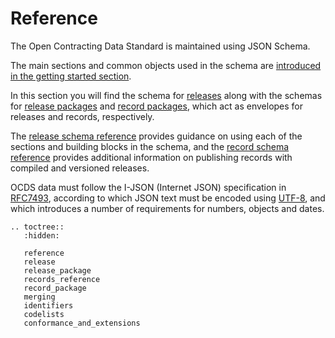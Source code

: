 # Reference

The Open Contracting Data Standard is maintained using JSON Schema. 

The main sections and common objects used in the schema are [introduced in the getting started section](../getting_started/building_blocks).

In this section you will find the schema for [releases](release) along with the schemas for [release packages](release_package) and [record packages](record_package), which act as envelopes for releases and records, respectively.

The [release schema reference](reference) provides guidance on using each of the sections and building blocks in the schema, and the [record schema reference](records_reference) provides additional information on publishing records with compiled and versioned releases.

OCDS data must follow the I-JSON (Internet JSON) specification in [RFC7493](https://tools.ietf.org/html/rfc7493), according to which JSON text must be encoded using [UTF-8](https://en.wikipedia.org/wiki/UTF-8), and which introduces a number of requirements for numbers, objects and dates.

```eval_rst
.. toctree::
   :hidden:

   reference
   release
   release_package
   records_reference
   record_package
   merging
   identifiers
   codelists
   conformance_and_extensions
```
